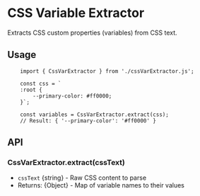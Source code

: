 # CSS Variable Extractor

Extracts CSS custom properties (variables) from CSS text.

## Usage

        import { CssVarExtractor } from './cssVarExtractor.js';
        
        const css = `
        :root {
            --primary-color: #ff0000;
        }`;
        
        const variables = CssVarExtractor.extract(css);
        // Result: { '--primary-color': '#ff0000' }

## API

### CssVarExtractor.extract(cssText)
- `cssText` {string} - Raw CSS content to parse  
- Returns: {Object} - Map of variable names to their values
